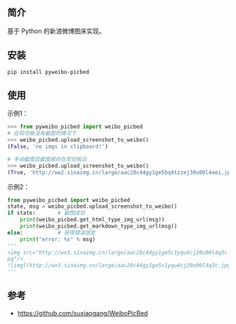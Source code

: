 
## 简介
基于 Python 的新浪微博图床实现。


## 安装
```
pip install pyweibo-picbed
```




## 使用

示例1：
```python
>>> from pyweibo_picbed import weibo_picbed
# 在剪切板没有截图的情况下
>>> weibo_picbed.upload_screenshot_to_weibo()
(False, 'no imgs in clipboard!')

# 手动截图且截图保存在剪切板后
>>> weibo_picbed.upload_screenshot_to_weibo()
(True, 'http://ww2.sinaimg.cn/large/aac28c44gy1ge5bq4tzzej30u00l4aei.jpg')
```

示例2：
```python
from pyweibo_picbed import weibo_picbed
state, msg = weibo_picbed.upload_screenshot_to_weibo()
if state:       # 截图成功
    print(weibo_picbed.get_html_type_img_url(msg))
    print(weibo_picbed.get_markdown_type_img_url(msg))
else:           # 获得错误信息
    print("error: %s" % msg)
'''
<img src="http://wx3.sinaimg.cn/large/aac28c44gy1ge5c1yqu4cj20u00l4q3c.j
pg"/>
![img](http://wx3.sinaimg.cn/large/aac28c44gy1ge5c1yqu4cj20u00l4q3c.jpg)
'''
```




## 参考
- https://github.com/suxiaogang/WeiboPicBed



